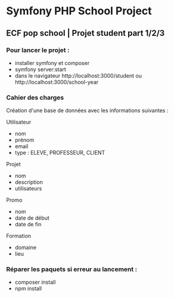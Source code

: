 # Symfony PHP School Project

## ECF pop school | Projet student part 1/2/3

### Pour lancer le projet :

* installer symfony et composer
* symfony server:start
* dans le navigateur http://localhost:3000/student ou http://localhost:3000/school-year

### Cahier des charges

Création d'une base de données avec les informations suivantes :

Utilisateur 
- nom
- prénom
- email
- type : ELEVE, PROFESSEUR, CLIENT

Projet
- nom
- description
- utilisateurs

Promo
- nom
- date de début
- date de fin

Formation
- domaine
- lieu

### Réparer les paquets si erreur au lancement :

* composer install
* npm install